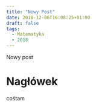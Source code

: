 ```yaml
---
title: "Nowy Post"
date: 2018-12-06T16:08:25+01:00
draft: false
tags: 
  - Matematyka
  - 2018
---
```


Nowy post

# Nagłówek

cośtam
